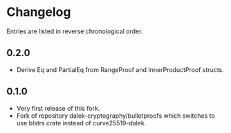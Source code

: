 # Changelog

Entries are listed in reverse chronological order.

## 0.2.0

* Derive Eq and PartialEq from RangeProof and InnerProductProof structs.

## 0.1.0

* Very first release of this fork.
* Fork of repository dalek-cryptography/bulletproofs which switches to use blstrs crate instead of curve25519-dalek.
